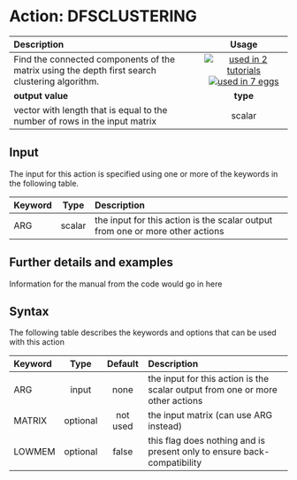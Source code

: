 # Action: DFSCLUSTERING

| Description    | Usage |
|:--------|:--------:|
| Find the connected components of the matrix using the depth first search clustering algorithm. | [![used in 2 tutorials](https://img.shields.io/badge/tutorials-2-green.svg)](https://www.plumed-tutorials.org/browse.html?search=DFSCLUSTERING)[![used in 7 eggs](https://img.shields.io/badge/nest-7-green.svg)](https://www.plumed-nest.org/browse.html?search=DFSCLUSTERING)|
 | **output value** | **type** |
| vector with length that is equal to the number of rows in the input matrix | scalar |

## Input

The input for this action is specified using one or more of the keywords in the following table.

| Keyword |  Type | Description |
|:--------|:------:|:-----------|
| ARG | scalar | the input for this action is the scalar output from one or more other actions |


## Further details and examples 
Information for the manual from the code would go in here 
## Syntax 
The following table describes the keywords and options that can be used with this action 

| Keyword | Type | Default | Description |
|:-------|:----:|:-------:|:-----------|
| ARG | input | none | the input for this action is the scalar output from one or more other actions |
| MATRIX | optional | not used | the input matrix (can use ARG instead) |
| LOWMEM | optional | false |  this flag does nothing and is present only to ensure back-compatibility |
